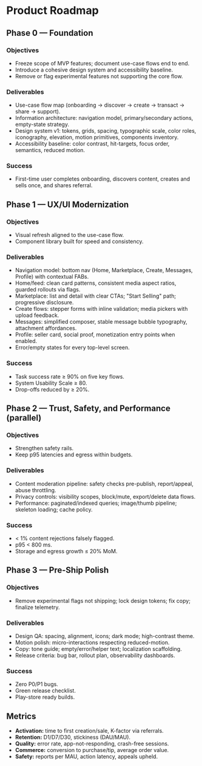 # Product Roadmap

## Phase 0 — Foundation
### Objectives
- Freeze scope of MVP features; document use-case flows end to end.
- Introduce a cohesive design system and accessibility baseline.
- Remove or flag experimental features not supporting the core flow.

### Deliverables
- Use-case flow map (onboarding → discover → create → transact → share → support).
- Information architecture: navigation model, primary/secondary actions, empty-state strategy.
- Design system v1: tokens, grids, spacing, typographic scale, color roles, iconography, elevation, motion primitives, components inventory.
- Accessibility baseline: color contrast, hit-targets, focus order, semantics, reduced motion.

### Success
- First-time user completes onboarding, discovers content, creates and sells once, and shares referral.

## Phase 1 — UX/UI Modernization
### Objectives
- Visual refresh aligned to the use-case flow.
- Component library built for speed and consistency.

### Deliverables
- Navigation model: bottom nav (Home, Marketplace, Create, Messages, Profile) with contextual FABs.
- Home/feed: clean card patterns, consistent media aspect ratios, guarded rollouts via flags.
- Marketplace: list and detail with clear CTAs; "Start Selling" path; progressive disclosure.
- Create flows: stepper forms with inline validation; media pickers with upload feedback.
- Messages: simplified composer, stable message bubble typography, attachment affordances.
- Profile: seller card, social proof, monetization entry points when enabled.
- Error/empty states for every top-level screen.

### Success
- Task success rate ≥ 90% on five key flows.
- System Usability Scale ≥ 80.
- Drop-offs reduced by ≥ 20%.

## Phase 2 — Trust, Safety, and Performance (parallel)
### Objectives
- Strengthen safety rails.
- Keep p95 latencies and egress within budgets.

### Deliverables
- Content moderation pipeline: safety checks pre-publish, report/appeal, abuse throttling.
- Privacy controls: visibility scopes, block/mute, export/delete data flows.
- Performance: paginated/indexed queries; image/thumb pipeline; skeleton loading; cache policy.

### Success
- < 1% content rejections falsely flagged.
- p95 < 800 ms.
- Storage and egress growth ≤ 20% MoM.

## Phase 3 — Pre-Ship Polish
### Objectives
- Remove experimental flags not shipping; lock design tokens; fix copy; finalize telemetry.

### Deliverables
- Design QA: spacing, alignment, icons; dark mode; high-contrast theme.
- Motion polish: micro-interactions respecting reduced-motion.
- Copy: tone guide; empty/error/helper text; localization scaffolding.
- Release criteria: bug bar, rollout plan, observability dashboards.

### Success
- Zero P0/P1 bugs.
- Green release checklist.
- Play-store ready builds.

## Metrics
- **Activation:** time to first creation/sale, K-factor via referrals.
- **Retention:** D1/D7/D30, stickiness (DAU/MAU).
- **Quality:** error rate, app-not-responding, crash-free sessions.
- **Commerce:** conversion to purchase/tip, average order value.
- **Safety:** reports per MAU, action latency, appeals upheld.


